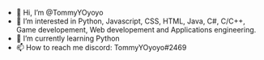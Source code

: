- 👋 Hi, I’m @TommyYOyoyo
- 👀 I’m interested in Python, Javascript, CSS, HTML, Java, C#, C/C++, Game developement, Web developement and Applications engineering.
- 🌱 I’m currently learning Python
- 📫 How to reach me discord: TommyYOyoyo#2469

<!---
TommyYOyoyo/TommyYOyoyo is a ✨ special ✨ repository because its `README.md` (this file) appears on your GitHub profile.
You can click the Preview link to take a look at your changes.
--->
